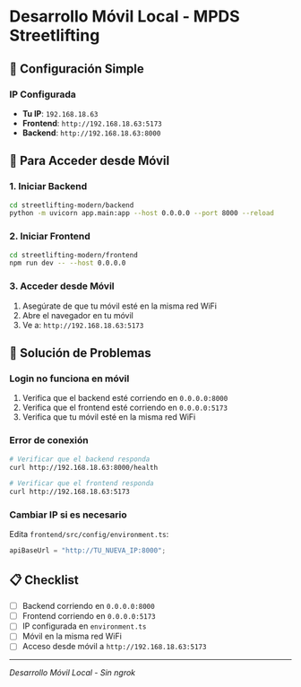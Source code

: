 # Desarrollo Móvil Local - MPDS Streetlifting

## 🚀 Configuración Simple

### **IP Configurada**

- **Tu IP**: `192.168.18.63`
- **Frontend**: `http://192.168.18.63:5173`
- **Backend**: `http://192.168.18.63:8000`

## 📱 Para Acceder desde Móvil

### **1. Iniciar Backend**

```bash
cd streetlifting-modern/backend
python -m uvicorn app.main:app --host 0.0.0.0 --port 8000 --reload
```

### **2. Iniciar Frontend**

```bash
cd streetlifting-modern/frontend
npm run dev -- --host 0.0.0.0
```

### **3. Acceder desde Móvil**

1. Asegúrate de que tu móvil esté en la misma red WiFi
2. Abre el navegador en tu móvil
3. Ve a: `http://192.168.18.63:5173`

## 🔧 Solución de Problemas

### **Login no funciona en móvil**

1. Verifica que el backend esté corriendo en `0.0.0.0:8000`
2. Verifica que el frontend esté corriendo en `0.0.0.0:5173`
3. Verifica que tu móvil esté en la misma red WiFi

### **Error de conexión**

```bash
# Verificar que el backend responda
curl http://192.168.18.63:8000/health

# Verificar que el frontend responda
curl http://192.168.18.63:5173
```

### **Cambiar IP si es necesario**

Edita `frontend/src/config/environment.ts`:

```typescript
apiBaseUrl = "http://TU_NUEVA_IP:8000";
```

## 📋 Checklist

- [ ] Backend corriendo en `0.0.0.0:8000`
- [ ] Frontend corriendo en `0.0.0.0:5173`
- [ ] IP configurada en `environment.ts`
- [ ] Móvil en la misma red WiFi
- [ ] Acceso desde móvil a `http://192.168.18.63:5173`

---

_Desarrollo Móvil Local - Sin ngrok_
